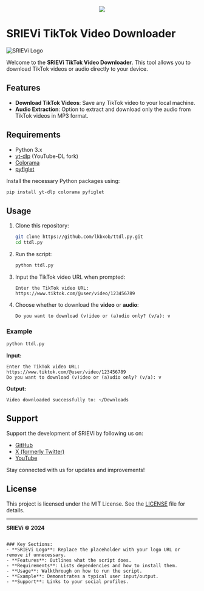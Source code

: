 <p align="center"> <a href="#"> <img src="https://skillicons.dev/icons?i=git,kali,windows,powershell" /> </a> </p>

# SRIEVi TikTok Video Downloader

![SRIEVi Logo](https://path_to_logo_image.com) <!-- Add your logo image URL here -->

Welcome to the **SRIEVi TikTok Video Downloader**. This tool allows you to download TikTok videos or audio directly to your device.

## Features
- **Download TikTok Videos**: Save any TikTok video to your local machine.
- **Audio Extraction**: Option to extract and download only the audio from TikTok videos in MP3 format.

## Requirements
- Python 3.x
- [yt-dlp](https://github.com/yt-dlp/yt-dlp) (YouTube-DL fork)
- [Colorama](https://pypi.org/project/colorama/)
- [pyfiglet](https://pypi.org/project/pyfiglet/)

Install the necessary Python packages using:
```bash
pip install yt-dlp colorama pyfiglet
```

## Usage
1. Clone this repository:
    ```bash
    git clone https://github.com/lkbxob/ttdl.py.git
    cd ttdl.py
    ```

2. Run the script:
    ```bash
    python ttdl.py
    ```

3. Input the TikTok video URL when prompted:
    ```
    Enter the TikTok video URL: https://www.tiktok.com/@user/video/123456789
    ```

4. Choose whether to download the **video** or **audio**:
    ```
    Do you want to download (v)ideo or (a)udio only? (v/a): v
    ```

### Example
```bash
python ttdl.py
```
**Input:**
```
Enter the TikTok video URL: https://www.tiktok.com/@user/video/123456789
Do you want to download (v)ideo or (a)udio only? (v/a): v
```
**Output:**
```
Video downloaded successfully to: ~/Downloads
```

## Support

Support the development of SRIEVi by following us on:
- [GitHub](https://github.com/lkbxob)
- [X (formerly Twitter)](https://x.com/eirsvi)
- [YouTube](https://youtube.com/@eirsvi)

Stay connected with us for updates and improvements!

## License
This project is licensed under the MIT License. See the [LICENSE](LICENSE) file for details.

---
**SRIEVi © 2024**
```

### Key Sections:
- **SRIEVi Logo**: Replace the placeholder with your logo URL or remove if unnecessary.
- **Features**: Outlines what the script does.
- **Requirements**: Lists dependencies and how to install them.
- **Usage**: Walkthrough on how to run the script.
- **Example**: Demonstrates a typical user input/output.
- **Support**: Links to your social profiles.
